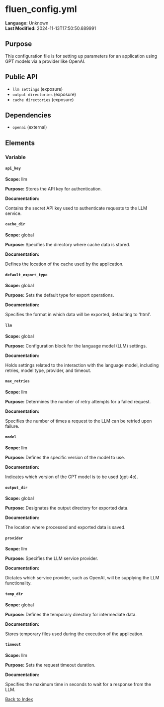 # fluen_config.yml

**Language:** Unknown  
**Last Modified:** 2024-11-13T17:50:50.689991

## Purpose

This configuration file is for setting up parameters for an application using GPT models via a provider like OpenAI.

## Public API

- `llm settings` (exposure)
- `output directories` (exposure)
- `cache directories` (exposure)

## Dependencies

- `openai` (external)

## Elements

### Variable

#### `api_key`

**Scope:** llm

**Purpose:** Stores the API key for authentication.

**Documentation:**

Contains the secret API key used to authenticate requests to the LLM service.

#### `cache_dir`

**Scope:** global

**Purpose:** Specifies the directory where cache data is stored.

**Documentation:**

Defines the location of the cache used by the application.

#### `default_export_type`

**Scope:** global

**Purpose:** Sets the default type for export operations.

**Documentation:**

Specifies the format in which data will be exported, defaulting to &#39;html&#39;.

#### `llm`

**Scope:** global

**Purpose:** Configuration block for the language model (LLM) settings.

**Documentation:**

Holds settings related to the interaction with the language model, including retries, model type, provider, and timeout.

#### `max_retries`

**Scope:** llm

**Purpose:** Determines the number of retry attempts for a failed request.

**Documentation:**

Specifies the number of times a request to the LLM can be retried upon failure.

#### `model`

**Scope:** llm

**Purpose:** Defines the specific version of the model to use.

**Documentation:**

Indicates which version of the GPT model is to be used (gpt-4o).

#### `output_dir`

**Scope:** global

**Purpose:** Designates the output directory for exported data.

**Documentation:**

The location where processed and exported data is saved.

#### `provider`

**Scope:** llm

**Purpose:** Specifies the LLM service provider.

**Documentation:**

Dictates which service provider, such as OpenAI, will be supplying the LLM functionality.

#### `temp_dir`

**Scope:** global

**Purpose:** Defines the temporary directory for intermediate data.

**Documentation:**

Stores temporary files used during the execution of the application.

#### `timeout`

**Scope:** llm

**Purpose:** Sets the request timeout duration.

**Documentation:**

Specifies the maximum time in seconds to wait for a response from the LLM.


[Back to Index](../README.md)